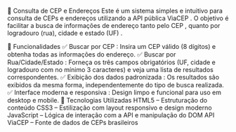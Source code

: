 📍 Consulta de CEP e Endereços
Este é um sistema simples e intuitivo para consulta de CEPs e endereços utilizando a API pública ViaCEP . O objetivo é facilitar a busca de informações de endereço tanto pelo CEP , quanto por logradouro (rua), cidade e estado (UF) .

🧩 Funcionalidades
✅ Buscar por CEP : Insira um CEP válido (8 dígitos) e obtenha todas as informações do endereço.
✅ Buscar por Rua/Cidade/Estado : Forneça os três campos obrigatórios (UF, cidade e logradouro com no mínimo 3 caracteres) e veja uma lista de resultados correspondentes.
✅ Exibição dos dados padronizada : Os resultados são exibidos da mesma forma, independentemente do tipo de busca realizada.
✅ Interface moderna e responsiva : Design limpo e funcional para uso em desktop e mobile.
🔧 Tecnologias Utilizadas
HTML5 – Estruturação do conteúdo
CSS3 – Estilização com layout responsivo e design moderno
JavaScript – Lógica de interação com a API e manipulação do DOM
API ViaCEP – Fonte de dados de CEPs brasileiros
